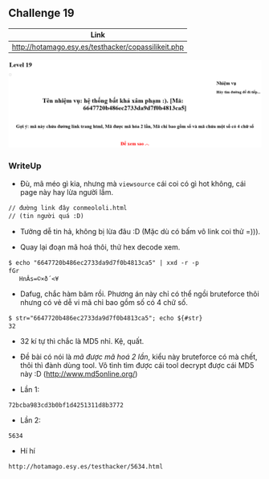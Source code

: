 ## Challenge 19

| Link |
| ---- |
| http://hotamago.esy.es/testhacker/copassilikeit.php |

<p align="center">
  <img src="./Challenge-19-001.png">
</p>

### WriteUp

- Đù, mã méo gì kia, nhưng mà `viewsource` cái coi có gì hot không, cái page này hay lừa người lắm.
```html
// đường link đây conmeololi.html
// (tin người quá :D)
```

- Tưởng dễ tin hả, không bị lừa đâu :D (Mặc dù có bấm vô link coi thử =))).

- Quay lại đoạn mã hoá thôi, thử hex decode xem.
```
$ echo "6647720b486ec2733da9d7f0b4813ca5" | xxd -r -p
fGr
   HnÂs=©×ð´<¥
```

- Dafug, chắc hàm băm rồi. Phương án này chỉ có thể ngồi bruteforce thôi nhưng có vẻ dễ vi mã chỉ bao gồm số có 4 chữ số.
```
$ str="6647720b486ec2733da9d7f0b4813ca5"; echo ${#str}
32
```

- 32 kí tự thì chắc là MD5 nhỉ. Kệ, quất.

- Đề bài có nói là *mã được mã hoá 2 lần*, kiểu này bruteforce có mà chết, thôi thì đành dùng tool. Vô tình tìm được cái tool decrypt được cái MD5 này :D (http://www.md5online.org/)

- Lần 1:
```
72bcba983cd3b0bf1d4251311d8b3772
```

- Lần 2:
```
5634
```

- Hí hí
```
http://hotamago.esy.es/testhacker/5634.html
```
